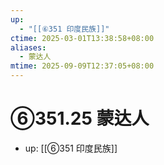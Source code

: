 ```yaml
---
up:
  - "[[⑥351 印度民族]]"
ctime: 2025-03-01T13:38:58+08:00
aliases:
  - 蒙达人
mtime: 2025-09-09T12:37:05+08:00
---
```


# ⑥351.25 蒙达人

- up: [[⑥351 印度民族]]
